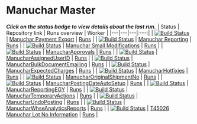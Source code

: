 # Manuchar Master 
_**Click on the status badge to view details about the last run.**_ 
| Status | Repository link | Runs overview | Worker |
|---|---|---|:---:| 
| [![Build Status](https://dev.azure.com/navertica/BusinessCentral/_apis/build/status%2FManuchar%2FMaster%2FManuchar%20Payment%20Export%20Master?repoName=Manuchar%20Payment%20Export&branchName=master)](https://dev.azure.com/navertica/BusinessCentral/_build/latest?definitionId=368&repoName=Manuchar%20Payment%20Export&branchName=master) | [Manuchar Payment Export](https://dev.azure.com/navertica/BusinessCentral/_git/Manuchar%20Payment%20Export) | [Runs](https://dev.azure.com/navertica/BusinessCentral/_build?definitionId=368) | 
| [![Build Status](https://dev.azure.com/navertica/BusinessCentral/_apis/build/status%2FManuchar%2FMaster%2FManuchar%20Reporting%20Master?repoName=Manuchar%20Reporting&branchName=master)](https://dev.azure.com/navertica/BusinessCentral/_build/latest?definitionId=369&repoName=Manuchar%20Reporting&branchName=master) | [Manuchar Reporting](https://dev.azure.com/navertica/BusinessCentral/_git/Manuchar%20Reporting) | [Runs](https://dev.azure.com/navertica/BusinessCentral/_build?definitionId=369) | 
| [![Build Status](https://dev.azure.com/navertica/BusinessCentral/_apis/build/status%2FManuchar%2FMaster%2FManuchar%20Small%20Modifications%20Master?repoName=Manuchar%20Small%20Modifications&branchName=master)](https://dev.azure.com/navertica/BusinessCentral/_build/latest?definitionId=370&repoName=Manuchar%20Small%20Modifications&branchName=master) | [Manuchar Small Modifications](https://dev.azure.com/navertica/BusinessCentral/_git/Manuchar%20Small%20Modifications) | [Runs](https://dev.azure.com/navertica/BusinessCentral/_build?definitionId=370) | 
| [![Build Status](https://dev.azure.com/navertica/BusinessCentral/_apis/build/status%2FManuchar%2FMaster%2FManucharApprovals%20Master?repoName=ManucharApprovals&branchName=master)](https://dev.azure.com/navertica/BusinessCentral/_build/latest?definitionId=747&repoName=ManucharApprovals&branchName=master) | [ManucharApprovals](https://dev.azure.com/navertica/BusinessCentral/_git/ManucharApprovals) | [Runs](https://dev.azure.com/navertica/BusinessCentral/_build?definitionId=747) | 
| [![Build Status](https://dev.azure.com/navertica/BusinessCentral/_apis/build/status%2FManuchar%2FMaster%2FManucharAssignedUserID%20Master?repoName=ManucharAssignedUserID&branchName=master)](https://dev.azure.com/navertica/BusinessCentral/_build/latest?definitionId=371&repoName=ManucharAssignedUserID&branchName=master) | [ManucharAssignedUserID](https://dev.azure.com/navertica/BusinessCentral/_git/ManucharAssignedUserID) | [Runs](https://dev.azure.com/navertica/BusinessCentral/_build?definitionId=371) | 
| [![Build Status](https://dev.azure.com/navertica/BusinessCentral/_apis/build/status%2FManuchar%2FMaster%2FManucharBulkDocumentEmailing%20Master?repoName=ManucharBulkDocumentEmailing&branchName=master)](https://dev.azure.com/navertica/BusinessCentral/_build/latest?definitionId=276&repoName=ManucharBulkDocumentEmailing&branchName=master) | [ManucharBulkDocumentEmailing](https://dev.azure.com/navertica/BusinessCentral/_git/ManucharBulkDocumentEmailing) | [Runs](https://dev.azure.com/navertica/BusinessCentral/_build?definitionId=276) | 
| [![Build Status](https://dev.azure.com/navertica/BusinessCentral/_apis/build/status%2FManuchar%2FMaster%2FManucharExpectedCharges%20Master?repoName=ManucharExpectedCharges&branchName=master)](https://dev.azure.com/navertica/BusinessCentral/_build/latest?definitionId=225&repoName=ManucharExpectedCharges&branchName=master) | [ManucharExpectedCharges](https://dev.azure.com/navertica/BusinessCentral/_git/ManucharExpectedCharges) | [Runs](https://dev.azure.com/navertica/BusinessCentral/_build?definitionId=225) | 
| [![Build Status](https://dev.azure.com/navertica/BusinessCentral/_apis/build/status%2FManuchar%2FMaster%2FManucharHotfixies%20Master?repoName=ManucharHotfixies&branchName=master)](https://dev.azure.com/navertica/BusinessCentral/_build/latest?definitionId=1487&repoName=ManucharHotfixies&branchName=master) | [ManucharHotfixies](https://dev.azure.com/navertica/BusinessCentral/_git/ManucharHotfixies) | [Runs](https://dev.azure.com/navertica/BusinessCentral/_build?definitionId=1487) | 
| [![Build Status](https://dev.azure.com/navertica/BusinessCentral/_apis/build/status%2FManuchar%2FMaster%2FManucharOriginalShipmentNo%20Master?repoName=ManucharOriginalShipmentNo&branchName=master)](https://dev.azure.com/navertica/BusinessCentral/_build/latest?definitionId=372&repoName=ManucharOriginalShipmentNo&branchName=master) | [ManucharOriginalShipmentNo](https://dev.azure.com/navertica/BusinessCentral/_git/ManucharOriginalShipmentNo) | [Runs](https://dev.azure.com/navertica/BusinessCentral/_build?definitionId=372) | 
| [![Build Status](https://dev.azure.com/navertica/BusinessCentral/_apis/build/status%2FManuchar%2FMaster%2FManucharPostingDateAutoSetup%20Master?repoName=ManucharPostingDateAutoSetup&branchName=master)](https://dev.azure.com/navertica/BusinessCentral/_build/latest?definitionId=373&repoName=ManucharPostingDateAutoSetup&branchName=master) | [ManucharPostingDateAutoSetup](https://dev.azure.com/navertica/BusinessCentral/_git/ManucharPostingDateAutoSetup) | [Runs](https://dev.azure.com/navertica/BusinessCentral/_build?definitionId=373) | 
| [![Build Status](https://dev.azure.com/navertica/BusinessCentral/_apis/build/status%2FManuchar%2FMaster%2FManucharReportingEGY%20Master?repoName=ManucharReportingEGY&branchName=master)](https://dev.azure.com/navertica/BusinessCentral/_build/latest?definitionId=1994&repoName=ManucharReportingEGY&branchName=master) | [ManucharReportingEGY](https://dev.azure.com/navertica/BusinessCentral/_git/ManucharReportingEGY) | [Runs](https://dev.azure.com/navertica/BusinessCentral/_build?definitionId=1994) | 
| [![Build Status](https://dev.azure.com/navertica/BusinessCentral/_apis/build/status%2FManuchar%2FMaster%2FManucharTemporaryActions%20Master?repoName=ManucharTemporaryActions&branchName=master)](https://dev.azure.com/navertica/BusinessCentral/_build/latest?definitionId=940&repoName=ManucharTemporaryActions&branchName=master) | [ManucharTemporaryActions](https://dev.azure.com/navertica/BusinessCentral/_git/ManucharTemporaryActions) | [Runs](https://dev.azure.com/navertica/BusinessCentral/_build?definitionId=940) | 
| [![Build Status](https://dev.azure.com/navertica/BusinessCentral/_apis/build/status%2FManuchar%2FMaster%2FManucharUndoPosting%20Master?repoName=ManucharUndoPosting&branchName=master)](https://dev.azure.com/navertica/BusinessCentral/_build/latest?definitionId=1289&repoName=ManucharUndoPosting&branchName=master) | [ManucharUndoPosting](https://dev.azure.com/navertica/BusinessCentral/_git/ManucharUndoPosting) | [Runs](https://dev.azure.com/navertica/BusinessCentral/_build?definitionId=1289) | 
| [![Build Status](https://dev.azure.com/navertica/BusinessCentral/_apis/build/status%2FManuchar%2FMaster%2FManucharWhseAnalyticsReports%20Master?repoName=ManucharWhseAnalyticsReports&branchName=master)](https://dev.azure.com/navertica/BusinessCentral/_build/latest?definitionId=374&repoName=ManucharWhseAnalyticsReports&branchName=master) | [ManucharWhseAnalyticsReports](https://dev.azure.com/navertica/BusinessCentral/_git/ManucharWhseAnalyticsReports) | [Runs](https://dev.azure.com/navertica/BusinessCentral/_build?definitionId=374) | 
| [![Build Status](https://dev.azure.com/navertica/BusinessCentral/_apis/build/status%2FManuchar%2FMaster%2FT45026%20Manuchar%20Lot%20No%20Information%20Master?repoName=T45026%20Manuchar%20Lot%20No%20Information&branchName=master)](https://dev.azure.com/navertica/BusinessCentral/_build/latest?definitionId=375&repoName=T45026%20Manuchar%20Lot%20No%20Information&branchName=master) | [T45026 Manuchar Lot No Information](https://dev.azure.com/navertica/BusinessCentral/_git/T45026%20Manuchar%20Lot%20No%20Information) | [Runs](https://dev.azure.com/navertica/BusinessCentral/_build?definitionId=375) | 
